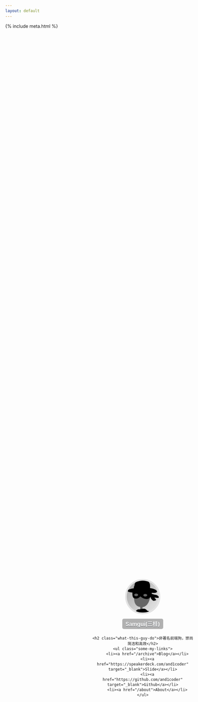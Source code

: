 ```yaml
---
layout: default
---
```

<!DOCTYPE html>
<html>
<head>
    <meta charset="UTF-8"/>
    <title>Samgui(三桂)</title>
    {% include meta.html %}
    <!--link rel="apple-touch-startup-image" href="startup.png"/-->
    <style>
        html, body { overflow: hidden; margin: 0; }
        ul { margin: 0; padding: 0; list-style: none; }
        li { line-height: 1.8em; }
        .wrapper { position: absolute; left: 0; width: 320px; height: 350; top: 50%; left: 50%; margin: -175px 0 0 -160px; text-align: center; }
        .who-is-this-guy, .what-this-guy-do { position: relative; }
        .who-is-this-guy { color: #333; }
        .my-sexy-avatar { display: block; margin: 0 auto 10px; border-radius: 100px; border: 5px solid rgba(0, 0, 0, .1); }
        .you-can-call-me { display: inline-block; padding: 4px 10px; background: rgba(0, 0, 0, 0.3); color: #fff; font-size: .6em; text-shadow: 0 1px 0 #41474e; border-radius: 5px; }
        .what-this-guy-do { color: #999; font-weight: normal; font-size: 15px; letter-spacing: .12em; }
        .what-the-fuck { position: absolute; top: 0; left: 0; z-index: 0; width: 100%; height: 100%; pointer-events: none; }
        a { color: #4183c4; font-family: 'Open Sans', "Lucida Grande", Tahoma, Verdana, sans-serif; text-decoration: none; }
    </style>
</head>
<body>
<div class="wrapper">
    <h1 class="who-is-this-guy">
        <img class="my-sexy-avatar" width="100" height="100" src="/public/img/avatar.png" alt="Samgui(三桂)"/>
        <span class="you-can-call-me">Samgui(三桂)</span>
    </h1>

    <h2 class="what-this-guy-do">非著名前端狗，崇尚简洁和高效</h2>
    <ul class="some-my-links">
        <li><a href="/archive">Blog</a></li>
        <li><a href="https://speakerdeck.com/and1coder" target="_blank">Slide</a></li>
        <li><a href="https://github.com/and1coder" target="_blank">Github</a></li>
        <li><a href="/about">About</a></li>
    </ul>
</div>
<canvas class="what-the-fuck"></canvas>
<script>
    document.addEventListener('touchmove', function (e) {
        e.preventDefault();
    });

    var c = document.getElementsByTagName('canvas')[0], x = c.getContext('2d'), pr = window.devicePixelRatio || 1, w = window.innerWidth, h = window.innerHeight, f = 90, q, m = Math, r = 0, u = m.PI * 2, v = m.cos, z = m.random
    c.width = w * pr;
    c.height = h * pr;
    x.scale(pr, pr);
    x.globalAlpha = 0.6;
    function i() {
        x.clearRect(0, 0, w, h);
        q = [
            {x: 0, y: h * .7 + f},
            {x: 0, y: h * .7 - f}
        ];
        while (q[1].x < w + f) d(q[0], q[1]);
    }
    function d(i, j) {
        x.beginPath();
        x.moveTo(i.x, i.y);
        x.lineTo(j.x, j.y);
        var k = j.x + (z() * 2 - 0.25) * f, n = y(j.y);
        x.lineTo(k, n);
        x.closePath();
        r -= u / -50;
        x.fillStyle = '#' + (v(r) * 127 + 128 << 16 | v(r + u / 3) * 127 + 128 << 8 | v(r + u / 3 * 2) * 127 + 128).toString(16);
        x.fill();
        q[0] = q[1];
        q[1] = {x: k, y: n};
    }
    function y(p) {
        var t = p + (z() * 2 - 1.1) * f;
        return (t > h || t < 0) ? y(p) : t;
    }
    document.onclick = i;
    document.ontouchstart = i;
    i();
</script>
</body>
</html>
